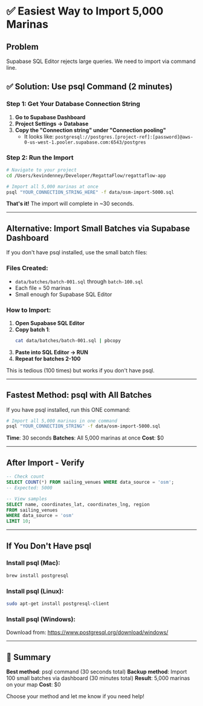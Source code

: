 # ✅ Easiest Way to Import 5,000 Marinas

## Problem
Supabase SQL Editor rejects large queries. We need to import via command line.

## ✅ Solution: Use psql Command (2 minutes)

### Step 1: Get Your Database Connection String

1. **Go to Supabase Dashboard**
2. **Project Settings → Database**
3. **Copy the "Connection string" under "Connection pooling"**
   - It looks like: `postgresql://postgres.[project-ref]:[password]@aws-0-us-west-1.pooler.supabase.com:6543/postgres`

### Step 2: Run the Import

```bash
# Navigate to your project
cd /Users/kevindenney/Developer/RegattaFlow/regattaflow-app

# Import all 5,000 marinas at once
psql "YOUR_CONNECTION_STRING_HERE" -f data/osm-import-5000.sql
```

**That's it!** The import will complete in ~30 seconds.

---

## Alternative: Import Small Batches via Supabase Dashboard

If you don't have psql installed, use the small batch files:

### Files Created:
- `data/batches/batch-001.sql` through `batch-100.sql`
- Each file = 50 marinas
- Small enough for Supabase SQL Editor

### How to Import:

1. **Open Supabase SQL Editor**
2. **Copy batch 1**:
   ```bash
   cat data/batches/batch-001.sql | pbcopy
   ```
3. **Paste into SQL Editor → RUN**
4. **Repeat for batches 2-100**

This is tedious (100 times) but works if you don't have psql.

---

## Fastest Method: psql with All Batches

If you have psql installed, run this ONE command:

```bash
# Import all 5,000 marinas in one command
psql "YOUR_CONNECTION_STRING" -f data/osm-import-5000.sql
```

**Time**: 30 seconds
**Batches**: All 5,000 marinas at once
**Cost**: $0

---

## After Import - Verify

```sql
-- Check count
SELECT COUNT(*) FROM sailing_venues WHERE data_source = 'osm';
-- Expected: 5000

-- View samples
SELECT name, coordinates_lat, coordinates_lng, region
FROM sailing_venues
WHERE data_source = 'osm'
LIMIT 10;
```

---

## If You Don't Have psql

### Install psql (Mac):
```bash
brew install postgresql
```

### Install psql (Linux):
```bash
sudo apt-get install postgresql-client
```

### Install psql (Windows):
Download from: https://www.postgresql.org/download/windows/

---

## 🎯 Summary

**Best method**: psql command (30 seconds total)
**Backup method**: Import 100 small batches via dashboard (30 minutes total)
**Result**: 5,000 marinas on your map
**Cost**: $0

Choose your method and let me know if you need help!
